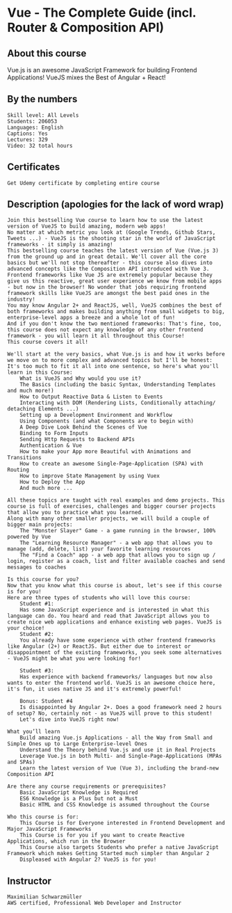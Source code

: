 # Vue - The Complete Guide (incl. Router & Composition API)

## About this course
Vue.js is an awesome JavaScript Framework for building Frontend Applications! VueJS mixes the Best of Angular + React!

## By the numbers
    Skill level: All Levels
    Students: 206053
    Languages: English
    Captions: Yes
    Lectures: 329
    Video: 32 total hours
    
## Certificates
    Get Udemy certificate by completing entire course
    
## Description (apologies for the lack of word wrap)
    Join this bestselling Vue course to learn how to use the latest version of VueJS to build amazing, modern web apps!
    No matter at which metric you look at (Google Trends, Github Stars, Tweets ...) - VueJS is the shooting star in the world of JavaScript frameworks - it simply is amazing!
    This bestselling course teaches the latest version of Vue (Vue.js 3) from the ground up and in great detail. We'll cover all the core basics but we'll not stop thereafter - this course also dives into advanced concepts like the Composition API introduced with Vue 3.
    Frontend frameworks like Vue JS are extremely popular because they give us this reactive, great user experience we know from mobile apps - but now in the browser! No wonder that jobs requiring frontend framework skills like VueJS are amongst the best paid ones in the industry!
    You may know Angular 2+ and ReactJS, well, VueJS combines the best of both frameworks and makes building anything from small widgets to big, enterprise-level apps a breeze and a whole lot of fun!
    And if you don't know the two mentioned frameworks: That's fine, too, this course does not expect any knowledge of any other frontend framework - you will learn it all throughout this Course!
    This course covers it all!
    
    We'll start at the very basics, what Vue.js is and how it works before we move on to more complex and advanced topics but I'll be honest: It's too much to fit it all into one sentence, so here's what you'll learn in this Course:
        What is VueJS and Why would you use it?
        The Basics (including the basic Syntax, Understanding Templates and much more!)
        How to Output Reactive Data & Listen to Events
        Interacting with DOM (Rendering Lists, Conditionally attaching/ detaching Elements ...)
        Setting up a Development Environment and Workflow
        Using Components (and what Components are to begin with)
        A Deep Dive Look Behind the Scenes of Vue
        Binding to Form Inputs
        Sending Http Requests to Backend APIs
        Authentication & Vue
        How to make your App more Beautiful with Animations and Transitions
        How to create an awesome Single-Page-Application (SPA) with Routing
        How to improve State Management by using Vuex
        How to Deploy the App
        And much more ...
        
    All these topics are taught with real examples and demo projects. This course is full of exercises, challenges and bigger courser projects that allow you to practice what you learned.
    Along with many other smaller projects, we will build a couple of bigger main projects:
        The "Monster Slayer" Game - a game running in the browser, 100% powered by Vue
        The "Learning Resource Manager" - a web app that allows you to manage (add, delete, list) your favorite learning resources
        The "Find a Coach" app - a web app that allows you to sign up / login, register as a coach, list and filter available coaches and send messages to coaches
    
    Is this course for you?
    Now that you know what this course is about, let's see if this course is for you!
    Here are three types of students who will love this course:
        Student #1:
        Has some JavaScript experience and is interested in what this language can do. You heard and read that JavaScript allows you to create nice web applications and enhance existing web pages. VueJS is your choice!
        Student #2:
        You already have some experience with other frontend frameworks like Angular (2+) or ReactJS. But either due to interest or disappointment of the existing frameworks, you seek some alternatives - VueJS might be what you were looking for!
        
        Student #3:
        Has experience with backend frameworks/ languages but now also wants to enter the frontend world. VueJS is an awesome choice here, it's fun, it uses native JS and it's extremely powerful!
        
        Bonus: Student #4
        Is disappointed by Angular 2+. Does a good framework need 2 hours of setup? No, certainly not - as VueJS will prove to this student!
        Let's dive into VueJS right now!
    
    What you’ll learn
        Build amazing Vue.js Applications - all the Way from Small and Simple Ones up to Large Enterprise-level Ones
        Understand the Theory behind Vue.js and use it in Real Projects
        Leverage Vue.js in both Multi- and Single-Page-Applications (MPAs and SPAs)
        Learn the latest version of Vue (Vue 3), including the brand-new Composition API
    
    Are there any course requirements or prerequisites?
        Basic JavaScript Knowledge is Required
        ES6 Knowledge is a Plus but not a Must
        Basic HTML and CSS Knowledge is assumed throughout the Course
    
    Who this course is for:
        This Course is for Everyone interested in Frontend Development and Major JavaScript Frameworks
        This Course is for you if you want to create Reactive Applications, which run in the Browser
        This Course also targets Students who prefer a native JavaScript Framework which makes Getting Started much simpler than Angular 2
        Displeased with Angular 2? VueJS is for you!
## Instructor
    Maximilian Schwarzmüller
    AWS certified, Professional Web Developer and Instructor